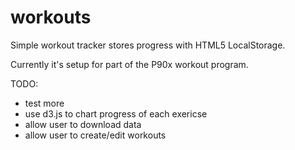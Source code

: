 workouts
========

Simple workout tracker stores progress with HTML5 LocalStorage.

Currently it's setup for part of the P90x workout program.

TODO:
- test more
- use d3.js to chart progress of each exericse
- allow user to download data
- allow user to create/edit workouts